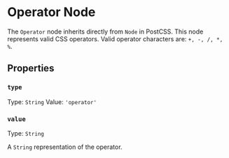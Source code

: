 # Operator Node

The `Operator` node inherits directly from `Node` in PostCSS. This node represents valid CSS operators. Valid operator characters are: `+, -, /, *, %`.

## Properties

### `type`
Type: `String`
Value: `'operator'`

### `value`
Type: `String`<br>

A `String` representation of the operator.
